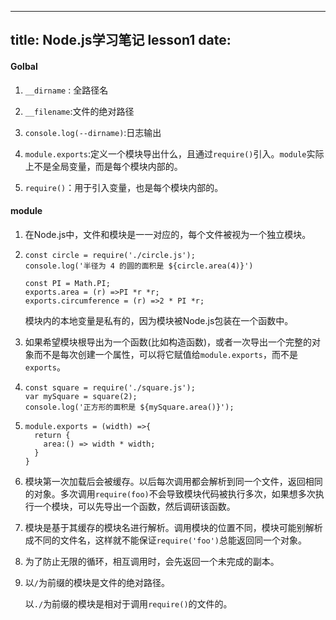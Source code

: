
---
title: Node.js学习笔记 lesson1
date: 
---

#### Golbal

1. `__dirname` : 全路径名

2. `__filename`:文件的绝对路径

3. `console.log(--dirname)`:日志输出

4. `module.exports`:定义一个模块导出什么，且通过`require()`引入。`module`实际上不是全局变量，而是每个模块内部的。

5. `require()`：用于引入变量，也是每个模块内部的。

#### module

1. 在Node.js中，文件和模块是一一对应的，每个文件被视为一个独立模块。

2. ```
   const circle = require('./circle.js');
   console.log('半径为 4 的圆的面积是 ${circle.area(4)}')
   ```

   ```
   const PI = Math.PI;
   exports.area = (r) =>PI *r *r;
   exports.circumference = (r) =>2 * PI *r;
   ```

   模块内的本地变量是私有的，因为模块被Node.js包装在一个函数中。

3. 如果希望模块根导出为一个函数(比如构造函数)，或者一次导出一个完整的对象而不是每次创建一个属性，可以将它赋值给`module.exports`，而不是`exports`。

4. ```
   const square = require('./square.js');
   var mySquare = square(2);
   console.log('正方形的面积是 ${mySquare.area()}');
   ```

5. ```
   module.exports = (width) =>{
     return {
       area:() => width * width;
     }
   }
   ```

6. 模块第一次加载后会被缓存。以后每次调用都会解析到同一个文件，返回相同的对象。多次调用`require(foo)`不会导致模块代码被执行多次，如果想多次执行一个模块，可以先导出一个函数，然后调研该函数。

7. 模块是基于其缓存的模块名进行解析。调用模块的位置不同，模块可能别解析成不同的文件名，这样就不能保证`require('foo')`总能返回同一个对象。

8. 为了防止无限的循环，相互调用时，会先返回一个未完成的副本。

9. 以`/`为前缀的模块是文件的绝对路径。

   以`./`为前缀的模块是相对于调用`require()`的文件的。

   ​

